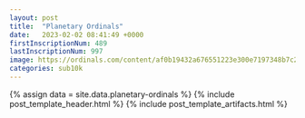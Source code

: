 ```yaml
---
layout: post
title:  "Planetary Ordinals"
date:   2023-02-02 08:41:49 +0000
firstInscriptionNum: 489
lastInscriptionNum: 997
image: https://ordinals.com/content/af0b19432a676551223e300e7197348b7c225cb7b31d0d7c6e246e382cbf6f81i0
categories: sub10k
---
```

{% assign data = site.data.planetary-ordinals %}
{% include post_template_header.html %}
{% include post_template_artifacts.html %}